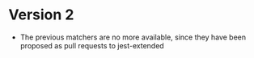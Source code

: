# Version 2

- The previous matchers are no more available, since they have been proposed as pull requests to jest-extended
